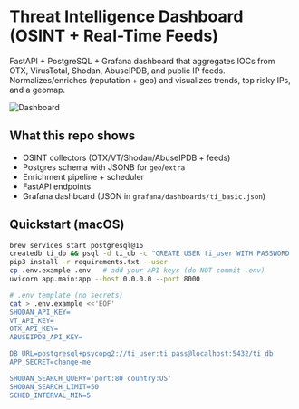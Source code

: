 # Threat Intelligence Dashboard (OSINT + Real-Time Feeds)

FastAPI + PostgreSQL + Grafana dashboard that aggregates IOCs from OTX, VirusTotal, Shodan, AbuseIPDB, and public IP feeds. Normalizes/enriches (reputation + geo) and visualizes trends, top risky IPs, and a geomap.

![Dashboard](Images/PNG\Image.png)

## What this repo shows
- OSINT collectors (OTX/VT/Shodan/AbuseIPDB + feeds)
- Postgres schema with JSONB for `geo`/`extra`
- Enrichment pipeline + scheduler
- FastAPI endpoints
- Grafana dashboard (JSON in `grafana/dashboards/ti_basic.json`)

## Quickstart (macOS)
```bash
brew services start postgresql@16
createdb ti_db && psql -d ti_db -c "CREATE USER ti_user WITH PASSWORD 'ti_pass'; GRANT ALL PRIVILEGES ON DATABASE ti_db TO ti_user;"
pip3 install -r requirements.txt --user
cp .env.example .env   # add your API keys (do NOT commit .env)
uvicorn app.main:app --host 0.0.0.0 --port 8000

# .env template (no secrets)
cat > .env.example <<'EOF'
SHODAN_API_KEY=
VT_API_KEY=
OTX_API_KEY=
ABUSEIPDB_API_KEY=

DB_URL=postgresql+psycopg2://ti_user:ti_pass@localhost:5432/ti_db
APP_SECRET=change-me

SHODAN_SEARCH_QUERY='port:80 country:US'
SHODAN_SEARCH_LIMIT=50
SCHED_INTERVAL_MIN=5
